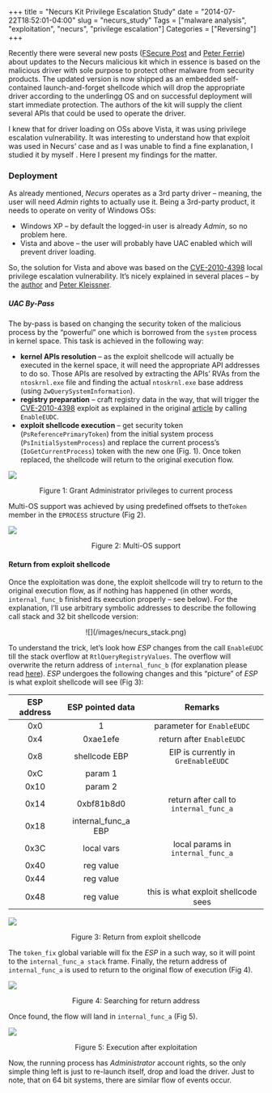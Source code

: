 +++
title =  "Necurs Kit Privilege Escalation Study"
date = "2014-07-22T18:52:01-04:00"
slug = "necurs_study"
Tags = ["malware analysis", "exploitation", "necurs", "privilege escalation"]
Categories = ["Reversing"]
+++

Recently there were several new posts ([FSecure Post](http://www.f-secure.com/weblog/archives/00002717.html) and [Peter Ferrie](http://pferrie.host22.com/)) about updates to the Necurs malicious kit which in essence is based on the malicious driver with sole purpose to protect other malware from security products. The updated version is now shipped as an embedded self-contained launch-and-forget shellcode which will drop the appropriate driver according to the underlingg OS and on successful deployment will start immediate protection. The authors of the kit will supply the client several APIs that could be used to operate the driver.

I knew that for driver loading on OSs above Vista, it was using privilege escalation vulnerability. It was interesting to understand how that exploit was used in Necurs’ case and as I was unable to find a fine explanation, I studied it by myself . Here I present my findings for the matter.

### Deployment

As already mentioned, *Necurs* operates as a 3rd party driver – meaning, the user will need *Admin* rights to actually use it. Being a 3rd-party product, it needs to operate on verity of Windows OSs:

- Windows XP – by default the logged-in user is already *Admin*, so no problem here.
- Vista and above – the user will probably have UAC enabled which will prevent driver loading.

So, the solution for Vista and above was based on the [CVE-2010-4398](http://cve.mitre.org/cgi-bin/cvename.cgi?name=CVE-2010-4398) local privilege escalation vulnerability. It’s nicely explained in several places – by the [author](http://www.exploit-db.com/bypassing-uac-with-user-privilege-under-windows-vista7-mirror/) and [Peter Kleissner](http://stoned-vienna.com/html/index.php?page=advanced-analysis-of-the-2010-11-24-local-windows-kernel-exploit).

##### UAC By-Pass

The by-pass is based on changing the security token of the malicious process by the “powerful” one which is borrowed from the `system` process in kernel space. This task is achieved in the following way:

- **kernel APIs resolution** – as the exploit shellcode will actually be executed in the kernel space, it will need the appropriate API addresses to do so. Those APIs are resolved by extracting the APIs’ RVAs from the `ntoskrnl.exe` file and finding the actual `ntoskrnl.exe` base address (using `ZwQuerySystemInformation`).
- **registry preparation** – craft registry data in the way, that will trigger the [CVE-2010-4398](http://cve.mitre.org/cgi-bin/cvename.cgi?name=CVE-2010-4398) exploit as explained in the original [article](http://www.exploit-db.com/bypassing-uac-with-user-privilege-under-windows-vista7-mirror/) by calling `EnableEUDC`.
- **exploit shellcode execution** – get security token (`PsReferencePrimaryToken`) from the initial system process (`PsInitialSystemProcess`) and replace the current process’s (`IoGetCurrentProcess`) token with the new one (Fig. 1). Once token replaced, the shellcode will return to the original execution flow.

![](/images/necurs_necurs_token_replace.png)
<center>Figure 1: Grant Administrator privileges to current process</center>

Multi-OS support was achieved by using predefined offsets to the`Token` member in the `EPROCESS` structure (Fig 2).

![](/images/necurs_necurs_token_offset.png)
<center>Figure 2: Multi-OS support</center>

#### Return from exploit shellcode

Once the exploitation was done, the exploit shellcode will try to return to the original execution flow, as if nothing has happened (in other words, `internal_func_b` finished its execution properly – see below). For the explanation, I’ll use arbitrary symbolic addresses to describe the following call stack and 32 bit shellcode version:

<center>![](/images/necurs_stack.png)</center>

To understand the trick, let’s look how *ESP* changes from the call `EnableEUDC` till the stack overflow at `RtlQueryRegistryValues`. The overflow will overwrite the return address of `internal_func_b` (for explanation please read [here](http://stoned-vienna.com/html/index.php?page=advanced-analysis-of-the-2010-11-24-local-windows-kernel-exploit)). *ESP* undergoes the following changes and this “picture” of *ESP* is what exploit shellcode will see (Fig 3):

<center>

|  **ESP address**    |   **ESP pointed data**   |   **Remarks**   |
| :--: | :--: | :--: |
| 0x0 | 1 | parameter for `EnableEUDC` |
| 0x4 | 0xae1efe | return after `EnableEUDC` |
| 0x8 | shellcode EBP | EIP is currently in `GreEnableEUDC` |
| 0xC | param 1 |      |
| 0x10 | param 2 |      |
| 0x14 | 0xbf81b8d0 | return after call to `internal_func_a` |
| 0x18 | internal_func_a EBP |      |
| 0x3C | local vars | local params in `internal_func_a` |
| 0x40 | reg value |      |
| 0x44 | reg value |      |
| 0x48 | reg value | this is what exploit shellcode sees |

</center>

![](/images/necurs_shellcode_return.png)
<center>Figure 3: Return from exploit shellcode</center>

The `token_fix` global variable will fix the *ESP* in a such way, so it will point to the `internal_func_a stack` frame. Finally, the return address of `internal_func_a` is used to return to the original flow of execution (Fig 4).

![](/images/necurs_find_ret_address.png)
<center>Figure 4: Searching for return address</center>

Once found, the flow will land in `internal_func_a` (Fig 5).

![](/images/necurs_execution_continue.png)
<center>Figure 5: Execution after exploitation</center>

Now, the running process has *Administrator* account rights, so the only simple thing left is just to re-launch itself, drop and load the driver. Just to note, that on 64 bit systems, there are similar flow of events occur.